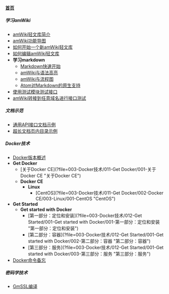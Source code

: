 
#### [首页](?file=home-首页)

##### 学习amWiki
- [amWiki轻文库简介](?file=001-学习amWiki/01-amWiki轻文库简介 "amWiki轻文库简介")
- [amWiki功能导图](?file=001-学习amWiki/02-amWiki功能导图 "amWiki功能导图")
- [如何开始一个新amWiki轻文库](?file=001-学习amWiki/03-如何开始一个新amWiki轻文库 "如何开始一个新amWiki轻文库")
- [如何编辑amWiki轻文库](?file=001-学习amWiki/04-如何编辑amWiki轻文库 "如何编辑amWiki轻文库")
- **学习markdown**
    - [Markdown快速开始](?file=001-学习amWiki/05-学习markdown/01-Markdown快速开始 "Markdown快速开始")
    - [amWiki与语法高亮](?file=001-学习amWiki/05-学习markdown/02-amWiki与语法高亮 "amWiki与语法高亮")
    - [amWiki与流程图](?file=001-学习amWiki/05-学习markdown/03-amWiki与流程图 "amWiki与流程图")
    - [Atom对Markdown的原生支持](?file=001-学习amWiki/05-学习markdown/05-Atom对Markdown的原生支持 "Atom对Markdown的原生支持")
- [使用测试模块测试接口](?file=001-学习amWiki/06-使用测试模块测试接口 "使用测试模块测试接口")
- [amWiki转接到任意域名进行接口测试](?file=001-学习amWiki/07-amWiki转接到任意域名进行接口测试 "amWiki转接到任意域名进行接口测试")

##### 文档示范
- [通用API接口文档示例](?file=002-文档示范/001-通用API接口文档示例 "通用API接口文档示例")
- [超长文档页内目录示例](?file=002-文档示范/002-超长文档页内目录示例 "超长文档页内目录示例")

##### Docker技术
- [Docker版本概述](?file=003-Docker技术/001-Docker版本概述 "Docker版本概述")
- **Get Docker**
    - [关于Docker CE](?file=003-Docker技术/011-Get Docker/001-关于Docker CE "关于Docker CE")
    - **Docker CE**
        - **Linux**
            - [CentOS](?file=003-Docker技术/011-Get Docker/002-Docker CE/003-Linux/001-CentOS "CentOS")
- **Get Started**
    - **Get started with Docker**
        - [第一部分：定位和安装](?file=003-Docker技术/012-Get Started/001-Get started with Docker/001-第一部分：定位和安装 "第一部分：定位和安装")
        - [第二部分：容器](?file=003-Docker技术/012-Get Started/001-Get started with Docker/002-第二部分：容器 "第二部分：容器")
        - [第三部分：服务](?file=003-Docker技术/012-Get Started/001-Get started with Docker/003-第三部分：服务 "第三部分：服务")
- [Docker命令备忘](?file=003-Docker技术/999-Docker命令备忘 "Docker命令备忘")

##### 密码学技术
- [GmSSL编译](?file=004-密码学技术/001-GmSSL编译 "GmSSL编译")
